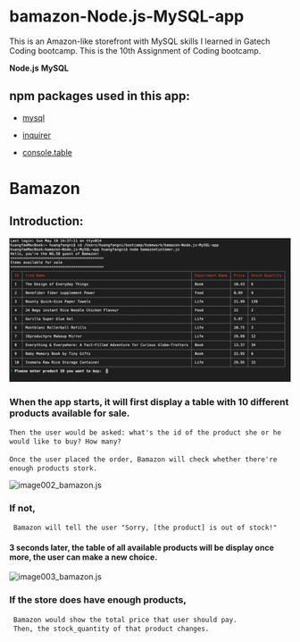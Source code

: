 # bamazon-Node.js-MySQL-app

This is an Amazon-like storefront with MySQL skills I learned in Gatech Coding bootcamp. This is the 10th Assignment of Coding bootcamp.

**Node.js**
**MySQL**

## npm packages used in this app:

* [mysql](https://www.npmjs.com/package/mysql)

* [inquirer](https://www.npmjs.com/package/inquirer)

* [console.table](https://www.npmjs.com/package/console.table)

# Bamazon 
## Introduction:

![image001_bamazon.js](Gifs/bamazon001.png)

### When the app starts, it will first display a table with 10 different products available for sale. 

    Then the user would be asked: what's the id of the product she or he would like to buy? How many?

    Once the user placed the order, Bamazon will check whether there're enough products stork.

![image002_bamazon.js](Gifs/bamazon002.gif)

### If not, 
     Bamazon will tell the user "Sorry, [the product] is out of stock!"

#### 3 seconds later, the table of all available products will be display once more, the user can make a new choice.


![image003_bamazon.js](Gifs/bamazon003.gif)

### If the store does have enough products, 
     Bamazon would show the total price that user should pay.
     Then, the stock_quantity of that product changes.

    